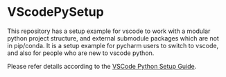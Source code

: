 # VScodePySetup
This repository has a setup example for vscode to work with a modular python project structure, and external submodule packages which are not in pip/conda.
It is a setup example for pycharm users to switch to vscode, and also for people who are new to vscode python.

Please refer details according to the [VSCode Python Setup Guide](doc/vscode_python_setup.md#project-structure).

